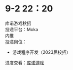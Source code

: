 # 9-2 22：20
库诺游戏秋招  
投递平台：Moka  
内推  
投递岗位：
+ 游戏程序开发（2023届校招）

进度查看：[库诺游戏](https://campus.kurogame.com/campus-recruitment/kuro/46887#/candidateHome/applications)